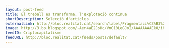 ```yaml
---
layout: post-feed
title: El treball es transforma, l'explotació continua
shortDescription: Selecció d'articles
externalLink: http://bloc.realitat.cat/search/label/Fragmentaci%C3%B3%20productiva
image: http://3.bp.blogspot.com/-Aen4aE2JsHc/VnG10LeGJoI/AAAAAAAAEk0/ibDyejVqy_4/s1600/mateixaexplotacio-web.jpg
feedID: Criptocapitalisme
feedURL: http://bloc.realitat.cat/feeds/posts/default/
---
```


